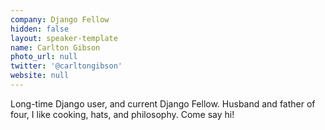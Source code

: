 ```yaml
---
company: Django Fellow
hidden: false
layout: speaker-template
name: Carlton Gibson
photo_url: null
twitter: '@carltongibson'
website: null
---
```


Long-time Django user, and current Django Fellow. Husband and father of four, I like cooking, hats, and philosophy. Come say hi!
